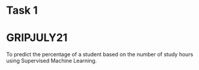 # Task 1

# GRIPJULY21

To predict the percentage of a student based on the number of study hours using Supervised Machine Learning.
